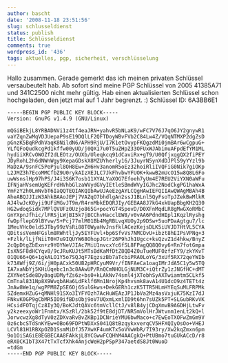 ```yaml
---
author: bascht
date: '2008-11-18 23:51:56'
slug: schlusseldienst
status: publish
title: Schlüsseldienst
comments: true
wordpress_id: '436'
tags: aktuelles, pgp, sicherheit, verschlüsselung
---
```


Hallo zusammen. Gerade gemerkt das ich meinen privaten Schlüssel
versaubeutelt hab. Ab sofort sind meine PGP Schlüssel von 2005
41385A71 und 341C2500 nicht mehr gültig. Hab einen aktualisierten
Schlüssel schon hochgeladen, den jetzt mal auf 1 Jahr begrenzt. :)
Schlüssel ID: 6A3BB6E1

    -----BEGIN PGP PUBLIC KEY BLOCK-----
    Version: GnuPG v1.4.9 (GNU/Linux)
    
    mQGiBEkjL8YRBADNVi1z4tf4eaJRN+yahvR5bNLaK9/wFC7V76J7qO6JY2gnywR1
    vaYZqnZwMqVDJUepaP9sE19DQlLF2QFTDoyWBvFVb2C84Lw4Z/VQqNTMXP2dgZsD
    pGnzK5BqRPdhVaqK8NildN6/APH9RjU/I7K1etOvypFKQgzdMi0jmBAr6wCgpuG+
    YLfQFoQudkcgPd1kffw00yUD/j0QX17u0T5uZHpZ33OFUxWJAbimuAFpdEfYM1ML
    hydiiXRCvOWOZf2dLEOtz/OUXb/Uleqkcq91dCaviRx+gT9/U0QfjxqgQX2fiPEY
    JDyRohL2h6dNWnWgy9XepaGDskX8MZUYherly16/3JuyrN5ynXdDJPlS9yYYzl9b
    MaDzA/9snFC5PePjul8OH8Ew+ZH6Hv3anomR5oEz32hoiRliIVQFiG0Nik7giOKp
    L2JMZ3h7EcoMMCfbZ9U0rykAIzXEJLC7JkFhvbwYFUOK+kwwB2mUcO15w8Q8L6Fo
    uwWsnslHp97hPS/J4i3S6K7osb11XYALYaXOG7Efoeh7yUm4E7REU2ViYXN0aWFu
    IFNjaHVsemUgKEFrdHVhbGlzaWVydGVyIEtleSBmdWVyIGJhc2NodCkgPG1haWxA
    YmFzY2h0LmNvbT6IaQQTEQIAKQIbAwUJAeEzgAYLCQgHAwIEFQIIAwQWAgMBAh4B
    AheABQJJIzW3AhkBAAoJEPj7VAZqO7bhdlgAn2ssJ1BLnl5QyFsoTpJZekBwMlkR
    AJ4lwJcK0yji9UFiMGvJT9m/R4rnMbkEDQRJIy/GEBAA8J7kG4xkUapBbgKH2Q30
    HG2wdoqSidk7MPlQVUFz0Uzjo865G+pocYGT4SpovD/D0XFnMqdLR8gMwGXoRMbC
    GnYXpnJfhic/lFRSjLWjBI5k7jBCChvHacclEW8/v0vAA6PdndHIpl1KqzlRyshg
    fwDpflepG9lBYvw/S+Pcj77mlM01Bb4MgRBLvqXUOy2p9DSw+5uoPDaAgtgu7/lc
    1MeuVHc0eldSJTby99zVsRi88T0WyaHvJnsfklACezKejsDLK5iUVJD7HtVL5CYA
    QDitssVemHFGslm8RWhtljJy5EYFUvl+bp6SfvVs7NMCOvU+ibzt8hEIPsVPNg+3
    +Fzlk/lLjfNiiT0H7u9IQUYW68OhopJGtr26P9hJh1Ugcc+ksQzvZ1d4hkw/BnyZ
    2cQpDtgZbExn+z9YOYNeVJIAc7MiU1nvcxYc6fSL8FPagQQ8Q0vy6+Rn7fotGmpa
    IsXNSF8dHCYqv8/9cJRuKUJt5MTsBdKaMfDtZ8QD4Z0uTueMUFOzfzFY9/zkYKvT
    01QU66+Q6+1gkALO1Y5o7SQJqF7EgzszBb7aTcbiPRA0LoYG/3xUf5RX72qeYWIb
    k73AWfj9Z/6i/jH0pACxk50UB2pHRCyuM9Vr/fINFAeCa1oagIMrJdA5C1y5w5TQ
    IA7xaNbYj5KHiUqebc1n3c8AAwUP/RnQCmNHOLGjNUM3C+iQtrZy1zJNGfHC+dMT
    ZXYNetSde8Dy0agUDMyfZs6z+bs0+kLAkNv74sml4jXTobhSyAXTwiamtm5CLkf5
    CmTnal831Np8X9WvqbAHa6LdFklf6Mn1NrojKp4hvsmk8avA14U1dcO9z4TETt4z
    JnAw8We1q/wgPPM8ZpSE6Oj6SulGkws+DekGERh1czK5TTR5HLmHYEqSuMLFRPMk
    5ZdemxHZuG+qMNHl91SXo3IYFYOzh7AcHuWEAzJP1JbVa2Mz4asVxjuK75KzI7dJ
    FNkvK0GP9gCbMR5IO9ifBDsObj9oV7UQxmLxmlID9t6hn7sUZk5PT+SLGubRKvVK
    HCsidFOTqjCz8Iy3Q/BoKJdtQAVc6tmVcllCtJ/v8lB4yjCDgXmvB9AGDHjLtwFv
    y2kzeexyoWr1Fnmtx/KSzRl/2bk52f9tE8djDT/NR5mVolHrJWtvnm1enLt2kQ+l
    JorwcwzXg8dTyV0zZDXvaRvBvZKBp1DCNrieYMU6bwMaco+c7EwEoTXOFwZmGm9V
    0z6cbcSTdSnKYEw+OBo69FDPtWDXxS041Q8tBzqykxverqCV5HFXQIyOsOo+VHEJ
    LCVl81H1RBXpOZD1SsmMiDfJ57XwXF4umKTx5oVVwWbR/7I93ry/Xw2kqZmxn6pm
    9o1OiSAGiE8EGBECAA8FAkkjL8YCGwwFCQHhM4AACgkQ+PtUBmo7tuGUkACcD/r8
    eRX0CKIbT3X47tTxTcfXhk4AnjcWeH2pPSpP347aetdS8Jt0WuoD
    =tdGm
    -----END PGP PUBLIC KEY BLOCK-----



